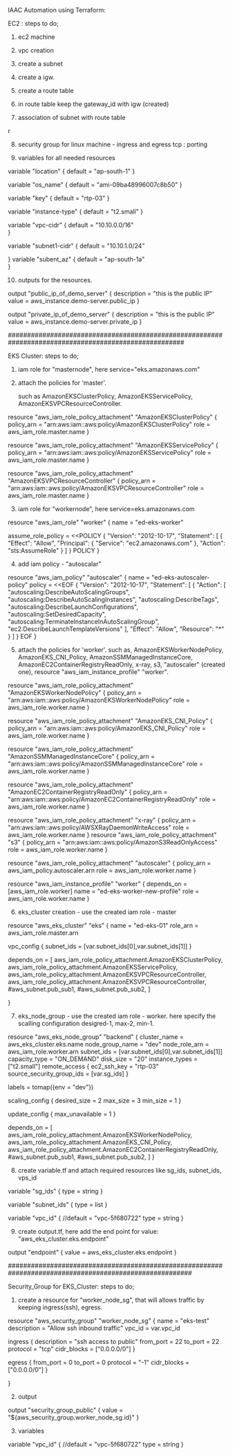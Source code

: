 
IAAC Automation using Terraform:


EC2 : 
steps to do;
1. ec2 machine

2. vpc creation


3. create a subnet


4. create a igw.

5. create a route table


6. in route table keep the gateway_id with igw (created)
7. association of subnet with route table

r

8. security group for linux machine - ingress and egress tcp : porting


9. variables for all needed resources

variable "location" {
    default = "ap-south-1"
}

variable "os_name" {
    default = "ami-09ba48996007c8b50"
}

variable "key" {
    default = "rtp-03"
}

variable "instance-type" {
    default = "t2.small"
}

variable "vpc-cidr" {
    default = "10.10.0.0/16"  
}

variable "subnet1-cidr" {
    default = "10.10.1.0/24"
  
}
variable "subent_az" {
    default =  "ap-south-1a"  
}

10. outputs for the resources.

output "public_ip_of_demo_server" {
    description = "this is the public IP"
    value = aws_instance.demo-server.public_ip
}

output "private_ip_of_demo_server" {
    description = "this is the public IP"
    value = aws_instance.demo-server.private_ip
}



######################################################################################################


EKS Cluster:
steps to do;
1. iam role for "masternode", here service="eks.amazonaws.com"


2. attach the policies for 'master'.

   such as AmazonEKSClusterPolicy, AmazonEKSServicePolicy, AmazonEKSVPCResourceController.


resource "aws_iam_role_policy_attachment" "AmazonEKSClusterPolicy" {
  policy_arn = "arn:aws:iam::aws:policy/AmazonEKSClusterPolicy"
  role       = aws_iam_role.master.name
}

resource "aws_iam_role_policy_attachment" "AmazonEKSServicePolicy" {
  policy_arn = "arn:aws:iam::aws:policy/AmazonEKSServicePolicy"
  role       = aws_iam_role.master.name
}

resource "aws_iam_role_policy_attachment" "AmazonEKSVPCResourceController" {
  policy_arn = "arn:aws:iam::aws:policy/AmazonEKSVPCResourceController"
  role       = aws_iam_role.master.name
}



3. iam role for "workernode", here service=eks.amazonaws.com


resource "aws_iam_role" "worker" {
  name = "ed-eks-worker"

  assume_role_policy = <<POLICY
{
  "Version": "2012-10-17",
  "Statement": [
    {
      "Effect": "Allow",
      "Principal": {
        "Service": "ec2.amazonaws.com"
      },
      "Action": "sts:AssumeRole"
    }
  ]
}
POLICY
}


4. add iam policy - "autoscalar"


resource "aws_iam_policy" "autoscaler" {
  name   = "ed-eks-autoscaler-policy"
  policy = <<EOF
{
  "Version": "2012-10-17",
  "Statement": [
    {
      "Action": [
        "autoscaling:DescribeAutoScalingGroups",
        "autoscaling:DescribeAutoScalingInstances",
        "autoscaling:DescribeTags",
        "autoscaling:DescribeLaunchConfigurations",
        "autoscaling:SetDesiredCapacity",
        "autoscaling:TerminateInstanceInAutoScalingGroup",
        "ec2:DescribeLaunchTemplateVersions"
      ],
      "Effect": "Allow",
      "Resource": "*"
    }
  ]
}
EOF
}


5. attach the policies for 'worker'.
   such as, AmazonEKSWorkerNodePolicy, AmazonEKS_CNI_Policy, AmazonSSMManagedInstanceCore, AmazonEC2ContainerRegistryReadOnly, x-ray, s3, "autoscaler" (created one), resource "aws_iam_instance_profile" "worker".


resource "aws_iam_role_policy_attachment" "AmazonEKSWorkerNodePolicy" {
  policy_arn = "arn:aws:iam::aws:policy/AmazonEKSWorkerNodePolicy"
  role       = aws_iam_role.worker.name
}

resource "aws_iam_role_policy_attachment" "AmazonEKS_CNI_Policy" {
  policy_arn = "arn:aws:iam::aws:policy/AmazonEKS_CNI_Policy"
  role       = aws_iam_role.worker.name
}

resource "aws_iam_role_policy_attachment" "AmazonSSMManagedInstanceCore" {
  policy_arn = "arn:aws:iam::aws:policy/AmazonSSMManagedInstanceCore"
  role       = aws_iam_role.worker.name
}

resource "aws_iam_role_policy_attachment" "AmazonEC2ContainerRegistryReadOnly" {
  policy_arn = "arn:aws:iam::aws:policy/AmazonEC2ContainerRegistryReadOnly"
  role       = aws_iam_role.worker.name
}

resource "aws_iam_role_policy_attachment" "x-ray" {
  policy_arn = "arn:aws:iam::aws:policy/AWSXRayDaemonWriteAccess"
  role       = aws_iam_role.worker.name
}
resource "aws_iam_role_policy_attachment" "s3" {
  policy_arn = "arn:aws:iam::aws:policy/AmazonS3ReadOnlyAccess"
  role       = aws_iam_role.worker.name
}

resource "aws_iam_role_policy_attachment" "autoscaler" {
  policy_arn = aws_iam_policy.autoscaler.arn
  role       = aws_iam_role.worker.name
}

resource "aws_iam_instance_profile" "worker" {
  depends_on = [aws_iam_role.worker]
  name       = "ed-eks-worker-new-profile"
  role       = aws_iam_role.worker.name
}


6. eks_cluster creation - use the created iam role - master


resource "aws_eks_cluster" "eks" {
  name = "ed-eks-01"
  role_arn = aws_iam_role.master.arn

  vpc_config {
    subnet_ids = [var.subnet_ids[0],var.subnet_ids[1]]
  }
  
  depends_on = [
    aws_iam_role_policy_attachment.AmazonEKSClusterPolicy,
    aws_iam_role_policy_attachment.AmazonEKSServicePolicy,
    aws_iam_role_policy_attachment.AmazonEKSVPCResourceController,
    aws_iam_role_policy_attachment.AmazonEKSVPCResourceController,
    #aws_subnet.pub_sub1,
    #aws_subnet.pub_sub2,
  ]

}


7. eks_node_group - use the created iam role - worker.
here specify the scalling configuration desigred-1, max-2, min-1.


resource "aws_eks_node_group" "backend" {
  cluster_name    = aws_eks_cluster.eks.name
  node_group_name = "dev"
  node_role_arn   = aws_iam_role.worker.arn
  subnet_ids = [var.subnet_ids[0],var.subnet_ids[1]]
  capacity_type = "ON_DEMAND"
  disk_size = "20"
  instance_types = ["t2.small"]
  remote_access {
    ec2_ssh_key = "rtp-03"
    source_security_group_ids = [var.sg_ids]
  } 
  
  labels =  tomap({env = "dev"})
  
  scaling_config {
    desired_size = 2
    max_size     = 3
    min_size     = 1
  }

  update_config {
    max_unavailable = 1
  }

  depends_on = [
    aws_iam_role_policy_attachment.AmazonEKSWorkerNodePolicy,
    aws_iam_role_policy_attachment.AmazonEKS_CNI_Policy,
    aws_iam_role_policy_attachment.AmazonEC2ContainerRegistryReadOnly,
    #aws_subnet.pub_sub1,
    #aws_subnet.pub_sub2,
  ]
}

8. create variable.tf and attach required resources like sg_ids, subnet_ids, vps_id

variable "sg_ids" {
type = string
}

variable "subnet_ids" {
  type = list
}

variable "vpc_id" {
   //default = "vpc-5f680722"
   type = string
}


9. create output.tf, here add the end point for value: "aws_eks_cluster.eks.endpoint"

output "endpoint" {
  value = aws_eks_cluster.eks.endpoint
}



########################################################################################################

Security_Group for EKS_Cluster:
steps to do; 
1. create a resource for "worker_node_sg", that will allows traffic by keeping ingress(ssh), egress.
   
resource "aws_security_group" "worker_node_sg" {
  name        = "eks-test"
  description = "Allow ssh inbound traffic"
  vpc_id      =  var.vpc_id

  ingress {
    description      = "ssh access to public"
    from_port        = 22
    to_port          = 22
    protocol         = "tcp"
    cidr_blocks      = ["0.0.0.0/0"]
  }

  egress {
    from_port        = 0
    to_port          = 0
    protocol         = "-1"
    cidr_blocks      = ["0.0.0.0/0"]
  }

}

2. output

output "security_group_public" {
   value = "${aws_security_group.worker_node_sg.id}"
}


3. variables

variable "vpc_id" {
   //default = "vpc-5f680722"
   type = string
}






